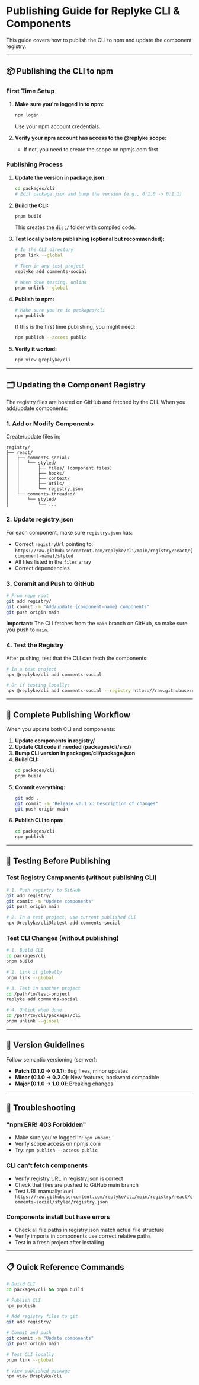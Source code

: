 # Publishing Guide for Replyke CLI & Components

This guide covers how to publish the CLI to npm and update the component registry.

---

## 📦 Publishing the CLI to npm

### First Time Setup

1. **Make sure you're logged in to npm:**
   ```bash
   npm login
   ```
   Use your npm account credentials.

2. **Verify your npm account has access to the @replyke scope:**
   - If not, you need to create the scope on npmjs.com first

### Publishing Process

1. **Update the version in package.json:**
   ```bash
   cd packages/cli
   # Edit package.json and bump the version (e.g., 0.1.0 -> 0.1.1)
   ```

2. **Build the CLI:**
   ```bash
   pnpm build
   ```
   This creates the `dist/` folder with compiled code.

3. **Test locally before publishing (optional but recommended):**
   ```bash
   # In the CLI directory
   pnpm link --global

   # Then in any test project
   replyke add comments-social

   # When done testing, unlink
   pnpm unlink --global
   ```

4. **Publish to npm:**
   ```bash
   # Make sure you're in packages/cli
   npm publish
   ```

   If this is the first time publishing, you might need:
   ```bash
   npm publish --access public
   ```

5. **Verify it worked:**
   ```bash
   npm view @replyke/cli
   ```

---

## 🗂️ Updating the Component Registry

The registry files are hosted on GitHub and fetched by the CLI. When you add/update components:

### 1. Add or Modify Components

Create/update files in:
```
registry/
├── react/
│   ├── comments-social/
│   │   └── styled/
│   │       ├── files/ (component files)
│   │       ├── hooks/
│   │       ├── context/
│   │       ├── utils/
│   │       └── registry.json
│   └── comments-threaded/
│       └── styled/
│           └── ...
```

### 2. Update registry.json

For each component, make sure `registry.json` has:
- Correct `registryUrl` pointing to: `https://raw.githubusercontent.com/replyke/cli/main/registry/react/{component-name}/styled`
- All files listed in the `files` array
- Correct dependencies

### 3. Commit and Push to GitHub

```bash
# From repo root
git add registry/
git commit -m "Add/update {component-name} components"
git push origin main
```

**Important:** The CLI fetches from the `main` branch on GitHub, so make sure you push to `main`.

### 4. Test the Registry

After pushing, test that the CLI can fetch the components:

```bash
# In a test project
npx @replyke/cli add comments-social

# Or if testing locally:
npx @replyke/cli add comments-social --registry https://raw.githubusercontent.com/replyke/cli/main/registry
```

---

## 🔄 Complete Publishing Workflow

When you update both CLI and components:

1. **Update components in registry/**
2. **Update CLI code if needed (packages/cli/src/)**
3. **Bump CLI version in packages/cli/package.json**
4. **Build CLI:**
   ```bash
   cd packages/cli
   pnpm build
   ```
5. **Commit everything:**
   ```bash
   git add .
   git commit -m "Release v0.1.x: Description of changes"
   git push origin main
   ```
6. **Publish CLI to npm:**
   ```bash
   cd packages/cli
   npm publish
   ```

---

## 🧪 Testing Before Publishing

### Test Registry Components (without publishing CLI)

```bash
# 1. Push registry to GitHub
git add registry/
git commit -m "Update components"
git push origin main

# 2. In a test project, use current published CLI
npx @replyke/cli@latest add comments-social
```

### Test CLI Changes (without publishing)

```bash
# 1. Build CLI
cd packages/cli
pnpm build

# 2. Link it globally
pnpm link --global

# 3. Test in another project
cd /path/to/test-project
replyke add comments-social

# 4. Unlink when done
cd /path/to/cli/packages/cli
pnpm unlink --global
```

---

## 📝 Version Guidelines

Follow semantic versioning (semver):
- **Patch (0.1.0 → 0.1.1)**: Bug fixes, minor updates
- **Minor (0.1.0 → 0.2.0)**: New features, backward compatible
- **Major (0.1.0 → 1.0.0)**: Breaking changes

---

## 🚨 Troubleshooting

### "npm ERR! 403 Forbidden"
- Make sure you're logged in: `npm whoami`
- Verify scope access on npmjs.com
- Try: `npm publish --access public`

### CLI can't fetch components
- Verify registry URL in registry.json is correct
- Check that files are pushed to GitHub main branch
- Test URL manually: `curl https://raw.githubusercontent.com/replyke/cli/main/registry/react/comments-social/styled/registry.json`

### Components install but have errors
- Check all file paths in registry.json match actual file structure
- Verify imports in components use correct relative paths
- Test in a fresh project after installing

---

## 📋 Quick Reference Commands

```bash
# Build CLI
cd packages/cli && pnpm build

# Publish CLI
npm publish

# Add registry files to git
git add registry/

# Commit and push
git commit -m "Update components"
git push origin main

# Test CLI locally
pnpm link --global

# View published package
npm view @replyke/cli
```
